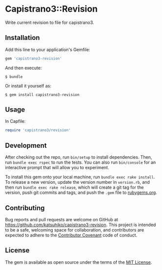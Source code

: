 # Capistrano3::Revision

Write current revision to file for capistrano3.

## Installation

Add this line to your application's Gemfile:

```ruby
gem 'capistrano3-revision'
```

And then execute:

    $ bundle

Or install it yourself as:

    $ gem install capistrano3-revision

## Usage

In Capfile:

```ruby
require 'capistrano3/revision'
```

## Development

After checking out the repo, run `bin/setup` to install dependencies. Then, run `bundle exec rspec` to run the tests. You can also run `bin/console` for an interactive prompt that will allow you to experiment.

To install this gem onto your local machine, run `bundle exec rake install`. To release a new version, update the version number in `version.rb`, and then run `bundle exec rake release`, which will create a git tag for the version, push git commits and tags, and push the `.gem` file to [rubygems.org](https://rubygems.org).

## Contributing

Bug reports and pull requests are welcome on GitHub at https://github.com/katsuhiko/capistrano3-revision. This project is intended to be a safe, welcoming space for collaboration, and contributors are expected to adhere to the [Contributor Covenant](contributor-covenant.org) code of conduct.


## License

The gem is available as open source under the terms of the [MIT License](http://opensource.org/licenses/MIT).

